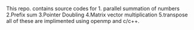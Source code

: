 This repo. contains source codes for
    1. parallel summation of numbers 
    2.Prefix sum 
    3.Pointer Doubling
    4.Matrix vector multiplication
    5.transpose
 all of these are implimented using openmp and c/c++.
